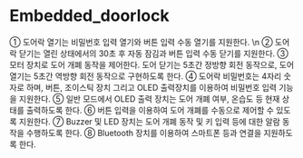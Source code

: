 # Embedded_doorlock
① 도어락 열기는 비밀번호 입력 열기와 버튼 입력 수동 열기를 지원한다. \n
② 도어락 닫기는 열린 상태에서의 30초 후 자동 잠김과 버튼 입력 수동 닫기를 지원한다.
③ 모터 장치로 도어 개폐 동작을 제어한다. 도어 닫기는 5초간 정방향 회전 동작으로, 도어 열기는 5초간 역방향 회전 동작으로 구현하도록 한다.
④ 도어락 비밀번호는 4자리 숫자로 하며, 버튼, 조이스틱 장치 그리고 OLED 출력장치를 이용하여 비밀번호 입력 기능을 지원한다.
⑤ 일반 모드에서 OLED 출력 장치는 도어 개폐 여부, 온습도 등 현재 상태를 출력하도록 한다.
⑥ 버튼 입력을 이용하여 도어 개폐를 수동으로 제어할 수 있도록 지원한다.
⑦ Buzzer 및 LED 장치는 도어 개폐 동작 및 키 입력 등에 대한 알람 동작을 수행하도록 한다.
⑧ Bluetooth 장치를 이용하여 스마트폰 등과 연결을 지원하도록 한다.
